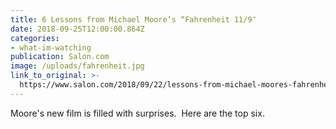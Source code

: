 ```yaml
---
title: 6 Lessons from Michael Moore’s “Fahrenheit 11/9″
date: 2018-09-25T12:00:00.864Z
categories: 
- what-im-watching
publication: Salon.com
image: /uploads/fahrenheit.jpg
link_to_original: >-
  https://www.salon.com/2018/09/22/lessons-from-michael-moores-fahrenheit-119-establishment-democrats-have-sold-out-their-voters/
---
```


Moore's new film is filled with surprises.&nbsp; Here are the top six.